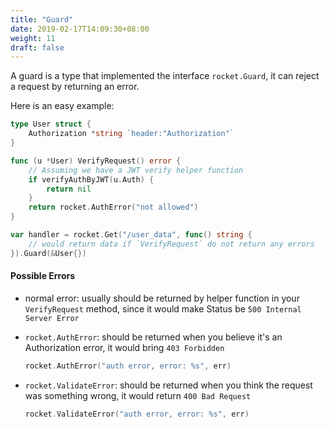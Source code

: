 ```yaml
---
title: "Guard"
date: 2019-02-17T14:09:30+08:00
weight: 11
draft: false
---
```


A guard is a type that implemented the interface `rocket.Guard`,
it can reject a request by returning an error.

Here is an easy example:

```go
type User struct {
    Authorization *string `header:"Authorization"`
}

func (u *User) VerifyRequest() error {
    // Assuming we have a JWT verify helper function
    if verifyAuthByJWT(u.Auth) {
        return nil
    }
    return rocket.AuthError("not allowed")
}

var handler = rocket.Get("/user_data", func() string {
    // would return data if `VerifyRequest` do not return any errors
}).Guard(&User{})
```

#### Possible Errors

- normal error: usually should be returned by helper function in your `VerifyRequest` method, since it would make Status be `500 Internal Server Error`
- `rocket.AuthError`: should be returned when you believe it's an Authorization error, it would bring `403 Forbidden`

    ```go
    rocket.AuthError("auth error, error: %s", err)
    ```
- `rocket.ValidateError`: should be returned when you think the request was something wrong, it would return `400 Bad Request`

    ```go
    rocket.ValidateError("auth error, error: %s", err)
    ```
